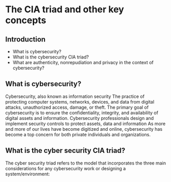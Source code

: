 # The CIA triad and other key concepts

## Introduction
- What is cybersecurity?
- What is the cybersecurity CIA triad?
- What are authenticity, nonrepudiation and privacy in the context of cybersecurity?


## What is cybersecurity?
  Cybersecurity, also known as information security
    The practice of protecting computer systems, networks, devices, and data from digital attacks, unauthorized access, damage, or theft.
    The primary goal of cybersecurity is to ensure the confidentiality, integrity, and availability of digital assets and information.
    Cybersecurity professionals design and implement security controls to protect assets, data and information
    As more and more of our lives have become digitized and online, cybersecurity has become a top concern for both private individuals and organizations.

## What is the cyber security CIA triad?
  The cyber security triad refers to the model that incorporates the three main considerations for any cybersecurity work or designing a system/environment:
